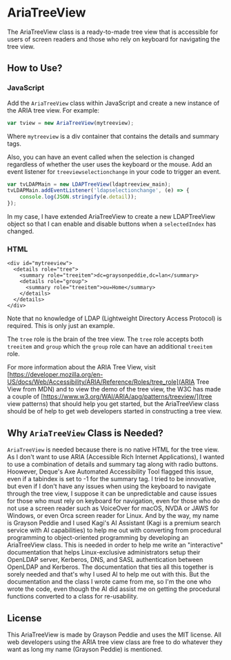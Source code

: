 # AriaTreeView
The AriaTreeView class is a ready-to-made tree view that is accessible for users of screen readers and those who rely on keyboard for navigating the tree view.

## How to Use?

### JavaScript

Add the `AriaTreeView` class within JavaScript and create a new instance of the ARIA tree view. For example:

```js
var tview = new AriaTreeView(mytreeview);
```

Where `mytreeview` is a div container that contains the details and summary tags.

Also, you can have an event called when the selection is changed regardless of whether the user uses the keyboard or the mouse. Add an event listener for `treeviewselectionchange` in your code to trigger an event.

```js
var tvLDAPMain = new LDAPTreeView(ldaptreeview_main);
tvLDAPMain.addEventListener('ldapselectionchange', (e) => {
    console.log(JSON.stringify(e.detail));
});
```

In my case, I have extended AriaTreeView to create a new LDAPTreeView object so that I can enable and disable buttons when a `selectedIndex` has changed.

### HTML

```
<div id="mytreeview">
  <details role="tree">
    <summary role="treeitem">dc=graysonpeddie,dc=lan</summary>
    <details role="group">
      <summary role="treeitem">ou=Home</summary>
    </details>
  </details>
</div>
```

Note that no knowledge of LDAP (Lightweight Directory Access Protocol) is required. This is only just an example.

The `tree` role is the brain of the tree view. The `tree` role accepts both `treeitem` and `group` which the `group` role can have an additional `treeitem` role.

For more information about the ARIA Tree View, visit [https://developer.mozilla.org/en-US/docs/Web/Accessibility/ARIA/Reference/Roles/tree_role](ARIA Tree View from MDN) and to view the demo of the tree view, the W3C has made a couple of [https://www.w3.org/WAI/ARIA/apg/patterns/treeview/](tree view patterns) that should help you get started, but the AriaTreeView class should be of help to get web developers started in constructing a tree view.

## Why `AriaTreeView` Class is Needed?

`AriaTreeView` is needed because there is no native HTML for the tree view. As I don't want to use ARIA (Accessible Rich Internet Applications), I wanted to use a combination of details and summary tag along with radio buttons. Hoowever, Deque's Axe Automated Accessibility Tool flagged this issue, even if a tabindex is set to -1 for the summary tag. I tried to be innovative, but even if I don't have any issues when using the keyboard to navigate through the tree view, I suppose it can be unpredictable and cause issues for those who must rely on keyboard for navigation, even for those who do not use a screen reader such as VoiceOver for macOS, NVDA or JAWS for Windows, or even Orca screen reader for Linux. And by the way, my name is Grayson Peddie and I used Kagi's AI Assistant (Kagi is a premium search service with AI capabilities) to help me out with converting from procedural programming to object-oriented programming by developing an AriaTreeView class. This is needed in order to help me write an "interactive" documentation that helps Linux-exclusive administrators setup their OpenLDAP server, Kerberos, DNS, and SASL authentication between OpenLDAP and Kerberos. The documentation that ties all this together is sorely needed and that's why I used AI to help me out with this. But the documentation and the class I wrote came from me, so I'm the one who wrote the code, even though the AI did assist me on getting the procedural functions converted to a class for re-usability.

## License

This AriaTreeView is made by Grayson Peddie and uses the MIT license. All web developers using the ARIA tree view class are free to do whatever they want as long my name (Grayson Peddie) is mentioned.
